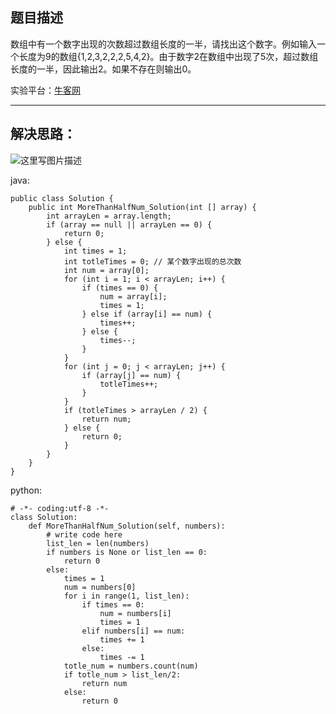 **题目描述**
--------

数组中有一个数字出现的次数超过数组长度的一半，请找出这个数字。例如输入一个长度为9的数组{1,2,3,2,2,2,5,4,2}。由于数字2在数组中出现了5次，超过数组长度的一半，因此输出2。如果不存在则输出0。

实验平台：[牛客网](https://www.nowcoder.com/ta/coding-interviews?page=1)

----------


**解决思路：**
---------
![这里写图片描述](https://img-blog.csdn.net/20180331153552478?/2/text/aHR0cHM6Ly9ibG9nLmNzZG4ubmV0L3dhbmc0NTQ1OTIyOTc=/font/5a6L5L2T/fontsize/400/fill/I0JBQkFCMA==/dissolve/70)


java:
```
public class Solution {
    public int MoreThanHalfNum_Solution(int [] array) {
        int arrayLen = array.length;
		if (array == null || arrayLen == 0) {
			return 0;
		} else {
			int times = 1;
			int totleTimes = 0; // 某个数字出现的总次数
			int num = array[0];
			for (int i = 1; i < arrayLen; i++) {
				if (times == 0) {
					num = array[i];
					times = 1;
				} else if (array[i] == num) {
					times++;
				} else {
					times--;
				}
			}
			for (int j = 0; j < arrayLen; j++) {
				if (array[j] == num) {
					totleTimes++;
				}
			}
			if (totleTimes > arrayLen / 2) {
				return num;
			} else {
				return 0;
			}
		}
    }
}
```


python:
```
# -*- coding:utf-8 -*-
class Solution:
    def MoreThanHalfNum_Solution(self, numbers):
        # write code here
        list_len = len(numbers)
        if numbers is None or list_len == 0:
            return 0
        else:
            times = 1
            num = numbers[0]
            for i in range(1, list_len):
                if times == 0:
                    num = numbers[i]
                    times = 1
                elif numbers[i] == num:
                    times += 1
                else:
                    times -= 1
            totle_num = numbers.count(num)
            if totle_num > list_len/2:
                return num
            else:
                return 0
```